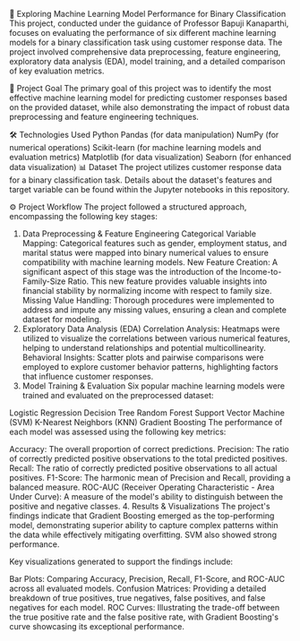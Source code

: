 🚀 Exploring Machine Learning Model Performance for Binary Classification
This project, conducted under the guidance of Professor Bapuji Kanaparthi, focuses on evaluating the performance of six different machine learning models for a binary classification task using customer response data. The project involved comprehensive data preprocessing, feature engineering, exploratory data analysis (EDA), model training, and a detailed comparison of key evaluation metrics.

🎯 Project Goal
The primary goal of this project was to identify the most effective machine learning model for predicting customer responses based on the provided dataset, while also demonstrating the impact of robust data preprocessing and feature engineering techniques.

🛠️ Technologies Used
Python
Pandas (for data manipulation)
NumPy (for numerical operations)
Scikit-learn (for machine learning models and evaluation metrics)
Matplotlib (for data visualization)
Seaborn (for enhanced data visualization)
📊 Dataset
The project utilizes customer response data for a binary classification task. Details about the dataset's features and target variable can be found within the Jupyter notebooks in this repository.

⚙️ Project Workflow
The project followed a structured approach, encompassing the following key stages:

1. Data Preprocessing & Feature Engineering
Categorical Variable Mapping: Categorical features such as gender, employment status, and marital status were mapped into binary numerical values to ensure compatibility with machine learning models.
New Feature Creation: A significant aspect of this stage was the introduction of the Income-to-Family-Size Ratio. This new feature provides valuable insights into financial stability by normalizing income with respect to family size.
Missing Value Handling: Thorough procedures were implemented to address and impute any missing values, ensuring a clean and complete dataset for modeling.
2. Exploratory Data Analysis (EDA)
Correlation Analysis: Heatmaps were utilized to visualize the correlations between various numerical features, helping to understand relationships and potential multicollinearity.
Behavioral Insights: Scatter plots and pairwise comparisons were employed to explore customer behavior patterns, highlighting factors that influence customer responses.
3. Model Training & Evaluation
Six popular machine learning models were trained and evaluated on the preprocessed dataset:

Logistic Regression
Decision Tree
Random Forest
Support Vector Machine (SVM)
K-Nearest Neighbors (KNN)
Gradient Boosting
The performance of each model was assessed using the following key metrics:

Accuracy: The overall proportion of correct predictions.
Precision: The ratio of correctly predicted positive observations to the total predicted positives.
Recall: The ratio of correctly predicted positive observations to all actual positives.
F1-Score: The harmonic mean of Precision and Recall, providing a balanced measure.
ROC-AUC (Receiver Operating Characteristic - Area Under Curve): A measure of the model's ability to distinguish between the positive and negative classes.
4. Results & Visualizations
The project's findings indicate that Gradient Boosting emerged as the top-performing model, demonstrating superior ability to capture complex patterns within the data while effectively mitigating overfitting. SVM also showed strong performance.

Key visualizations generated to support the findings include:

Bar Plots: Comparing Accuracy, Precision, Recall, F1-Score, and ROC-AUC across all evaluated models.
Confusion Matrices: Providing a detailed breakdown of true positives, true negatives, false positives, and false negatives for each model.
ROC Curves: Illustrating the trade-off between the true positive rate and the false positive rate, with Gradient Boosting's curve showcasing its exceptional performance.
